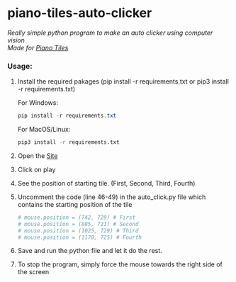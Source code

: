 

# piano-tiles-auto-clicker
_Really simple python program to make an auto clicker using computer vision  
Made for [Piano Tiles](https://h5.4j.com/games/Piano-Tiles-2-Online/index.html?pubid=yiv&v=1546731466)_

### Usage:

1) Install the required pakages (pip install -r requirements.txt or pip3 install -r requirements.txt)
    
    For Windows:
    
    ```powershell
    pip install -r requirements.txt
    ```
    
    For MacOS/Linux:
    
    ```bash
    pip3 install -r requirements.txt
    ```
2) Open the [Site](https://h5.4j.com/games/Piano-Tiles-2-Online/index.html?pubid=yiv&v=1546731466)

3) Click on play

4) See the position of starting tile. (First, Second, Third, Fourth)

5) Uncomment the code (line 46-49) in the auto_click.py file which contains the starting position of the tile 

    ```python
    # mouse.position = (742, 729) # First
    # mouse.position = (885, 721) # Second
    # mouse.position = (1025, 729) # Third
    # mouse.position = (1170, 725) # Fourth
    ```
6) Save and run the python file and let it do the rest.

7) To stop the program, simply force the mouse towards the right side of the screen
